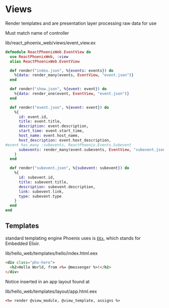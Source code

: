 # Views

Render templates and are presentation layer processing raw data for use

Must match name of controller

lib/react_phoenix_web/views/event_view.ex

```elixir
defmodule ReactPhoenixWeb.EventView do
  use ReactPhoenixWeb, :view
  alias ReactPhoenixWeb.EventView

  def render("index.json", %{events: events}) do
    %{data: render_many(events, EventView, "event.json")}
  end

  def render("show.json", %{event: event}) do
    %{data: render_one(event, EventView, "event.json")}
  end

  def render("event.json", %{event: event}) do
    %{
      id: event.id,
      title: event.title,
      description: event.description,
      start_time: event.start_time,
      host_name: event.host_name,
      host_description: event.host_description,
#event has_many :subevents, ReactPhoenix.Events.Subevent
      subevents: render_many(event.subevents, EventView, "subevent.json", as: :subevent)
    }
  end

  def render("subevent.json", %{subevent: subevent}) do
    %{
      id: subevent.id,
      title: subevent.title,
      description: subevent.description,
      link: subevent.link,
      type: subevent.type
    }
  end
end

```

## Templates

standard templating engine Phoenix uses is [`EEx`](https://hexdocs.pm/eex/EEx.html), which stands for Embedded Elixir.

lib/hello_web/templates/hello/index.html.eex

```html
<div class="phx-hero">
  <h2>Hello World, from <%= @messenger %>!</h2>
</div>
```

Notice inserted in an app layout found at

lib/hello_web/templates/layout/app.html.eex

```html
<%= render @view_module, @view_template, assigns %>
```

